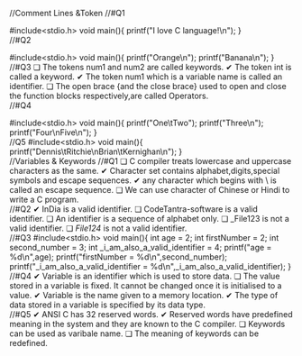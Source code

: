 //Comment Lines &Token 
//#Q1

#include<stdio.h>
void main(){
    printf("I love C language!\n");
}
<br>
//#Q2

#include<stdio.h>
void main(){
    printf("Orange\n");
    printf("Banana\n");
}
<br>
//#Q3
❏ The tokens num1 and num2 are called keywords.
✔︎ The token int is called a keyword.
✔︎ The token num1 which is a variable name is called an identifier.
❏ The open brace {and the close brace} used to open and close the function blocks respectively,are called Operators.
<br>
//#Q4

#include<stdio.h>
void main(){
    printf("One\tTwo");
    printf("Three\n");
    printf("Four\nFive\n");
}
<br>
//Q5
#include<stdio.h>
void main(){
    printf("Dennis\tRitchie\nBrian\tKernighan\n");
}
<br>
//Variables & Keywords
//#Q1
❏ C compiler treats lowercase and uppercase characters as the same.
✔︎ Character set contains alphabet,digits,special symbols and escape sequences.
✔︎ any character which begins with \ is called an escape sequence.
❏ We can use character of Chinese or Hindi to write a C program.
<br>
//#Q2
✔︎ InDia is a valid identifier.
❏ CodeTantra-software is a valid identifier.
❏ An identifier is a sequence of alphabet only.
❏ _File123 is not a valid identifier.
❏ _File124_ is not a valid identifier.
<br>
//#Q3
#include<stdio.h>
void main(){
    int age = 2;
    int firstNumber = 2;
    int second_number = 3;
    int _i_am_also_a_valid_identifier = 4;
    printf("age = %d\n",age);
    printf("firstNumber = %d\n",second_number);
    printf("_i_am_also_a_valid_identifier = %d\n",_i_am_also_a_valid_identifier);
}
<br>
//#Q4
✔︎ Variable is an identifier which is used to store data.
❏ The value stored in a variable is fixed. It cannot be changed once it is initialised to a value.
✔︎ Variable is the name given to a memory location.
✔︎ The type of data stored in a variable is specified by its data type.
<br>
//#Q5
✔︎ ANSI C has 32 reserved words.
✔︎ Reserved words have predefined meaning in the system and they are known to the C compiler.
❏ Keywords can be used as varibale name.
❏ The meaning of keywords can be redefined.